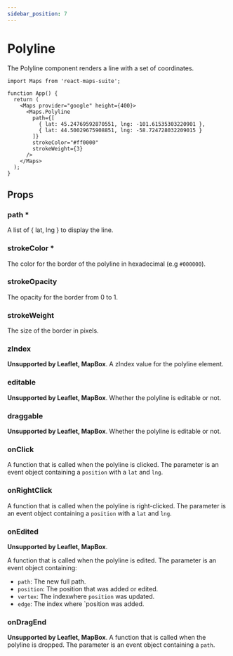 ```yaml
---
sidebar_position: 7
---
```


# Polyline

The Polyline component renders a line with a set of coordinates.

```tsx
import Maps from 'react-maps-suite';

function App() {
  return (
    <Maps provider="google" height={400}>
      <Maps.Polyline
        path={[
          { lat: 45.24769592870551, lng: -101.61535303220901 },
          { lat: 44.50029675908851, lng: -58.724728032209015 }
        ]}
        strokeColor="#ff0000"
        strokeWeight={3}
      />
    </Maps>
  );
}
```

## Props

### path *
A list of { lat, lng } to display the line.

### strokeColor *
The color for the border of the polyline in hexadecimal (e.g `#000000`).

### strokeOpacity
The opacity for the border from 0 to 1.

### strokeWeight
The size of the border in pixels.

### zIndex
**Unsupported by Leaflet, MapBox**.
A zIndex value for the polyline element.

### editable
**Unsupported by Leaflet, MapBox**.
Whether the polyline is editable or not.

### draggable
**Unsupported by Leaflet, MapBox**.
Whether the polyline is editable or not.

### onClick
A function that is called when the polyline is clicked. The parameter is an event object containing a `position` with a `lat` and `lng`.

### onRightClick
A function that is called when the polyline is right-clicked. The parameter is an event object containing a `position` with a `lat` and `lng`.

### onEdited
**Unsupported by Leaflet, MapBox**.

A function that is called when the polyline is edited. The parameter is an event object containing:
- `path`: The new full path.
- `position`: The position that was added or edited.
- `vertex`: The indexwhere `position` was updated.
- `edge`: The index where `position was added.

### onDragEnd
**Unsupported by Leaflet, MapBox**.
A function that is called when the polyline is dropped. The parameter is an event object containing a `path`.
